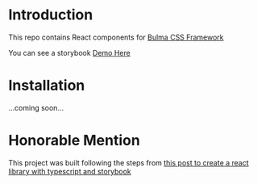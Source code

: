 # Introduction

This repo contains React components for [Bulma CSS Framework](https://bulma.io/) 

You can see a storybook [Demo Here](https://5f729b15b2481d0022d607c6-vewzpaziom.chromatic.com/)

# Installation

...coming soon...


# Honorable Mention

This project was built following the steps from [this post to create a react library with typescript and storybook](https://levelup.gitconnected.com/create-a-react-component-library-with-typescript-and-storybook-ed28fc7511f2)
